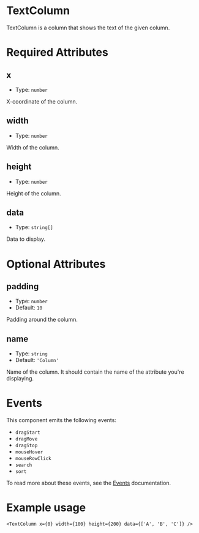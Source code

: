 # TextColumn

TextColumn is a column that shows the text of the given column.

# Required Attributes

## x

- Type: `number`

X-coordinate of the column.

## width

- Type: `number`

Width of the column.

## height

- Type: `number`

Height of the column.

## data

- Type: `string[]`

Data to display.

# Optional Attributes

## padding

- Type: `number`
- Default: `10`

Padding around the column.

## name

- Type: `string`
- Default: `'Column'`

Name of the column. It should contain the name of the attribute you're displaying.

# Events

This component emits the following events:

- `dragStart`
- `dragMove`
- `dragStop`
- `mouseHover`
- `mouseRowClick`
- `search`
- `sort`

To read more about these events, see the [Events](../utils/events.md) documentation.

# Example usage

```svelte
<TextColumn x={0} width={100} height={200} data={['A', 'B', 'C']} />
```
